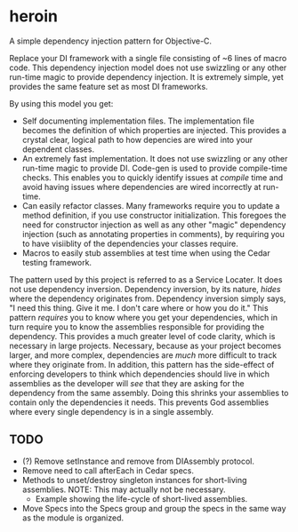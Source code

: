 # heroin

A simple dependency injection pattern for Objective-C.

Replace your DI framework with a single file consisting of ~6 lines of macro code. This dependency injection model does not use swizzling or any other run-time magic to provide dependency injection. It is extremely simple, yet provides the same feature set as most DI frameworks.

By using this model you get:
- Self documenting implementation files. The implementation file becomes the definition of which properties are injected. This provides a crystal clear, logical path to how depencies are wired into your dependent classes.
- An extremely fast implementation. It does not use swizzling or any other run-time magic to provide DI. Code-gen is used to provide compile-time checks. This enables you to quickly identify issues at _compile_ time and avoid having issues where dependencies are wired incorrectly at run-time.
- Can easily refactor classes. Many frameworks require you to update a method definition, if you use constructor initialization. This foregoes the need for constructor injection as well as any other "magic" dependency injection (such as annotating properties in comments), by requiring you to have visiiblity of the dependencies your classes require.
- Macros to easily stub assemblies at test time when using the Cedar testing framework.

The pattern used by this project is referred to as a Service Locater. It does not use dependency inversion. Dependency inversion, by its nature, _hides_ where the dependency originates from. Dependency inversion simply says, "I need this thing. Give it me. I don't care where or how you do it." This pattern _requires_ you to know where you get your dependencies, which in turn require you to know the assemblies responsible for providing the dependency. This provides a much greater level of code clarity, which is necessary in large projects. Necessary, because as your project becomes larger, and more complex, dependencies are *much* more difficult to track where they originate from. In addition, this pattern has the side-effect of enforcing developers to think which dependencies should live in which assemblies as the developer will _see_ that they are asking for the dependency from the same assembly. Doing this shrinks your assemblies to contain only the dependencies it needs. This prevents God assemblies where every single dependency is in a single assembly.

## TODO

- (?) Remove setInstance and remove from DIAssembly protocol.
- Remove need to call afterEach in Cedar specs.
- Methods to unset/destroy singleton instances for short-living assemblies. NOTE: This may actually not be necessary.
  - Example showing the life-cycle of short-lived assemblies.
- Move Specs into the Specs group and group the specs in the same way as the module is organized.
